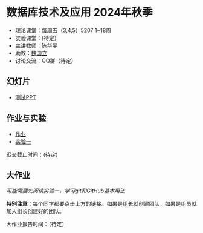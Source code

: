 数据库技术及应用 2024年秋季
==========================

- 理论课堂：每周五（3,4,5）5207 1~18周
- 实验课堂：(待定）
- 主讲教师：陈华平
- 助教：[魏国立](weiguoli@mail.ustc.edu.cn)
- 讨论交流：QQ群（待定）

幻灯片
------

- [测试PPT](PPT/测试.pptx)

作业与实验
----------

- [作业](homework)
- [实验一](lab1)

迟交截止时间：(待定)

大作业
------

*可能需要先阅读实验一，学习git和GitHub基本用法*

**特别注意**：每个同学都要点击上方的链接。如果是组长就创建团队，如果是组员就加入组长创建好的团队。

大作业报告时间：（待定）
